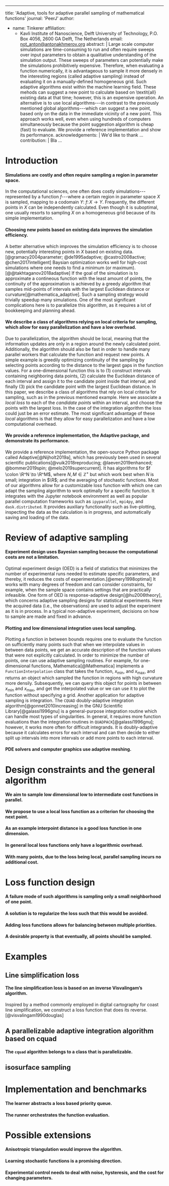 
---
title:  'Adaptive, tools for adaptive parallel sampling of mathematical functions'
journal: 'PeerJ'
author:
- name: Tinkerer
  affiliation:
    - Kavli Institute of Nanoscience, Delft University of Technology, P.O. Box 4056, 2600 GA Delft, The Netherlands
  email: not_anton@antonakhmerov.org
abstract: |
  Large scale computer simulations are time-consuming to run and often require sweeps over input parameters to obtain a qualitative understanding of the simulation output.
  These sweeps of parameters can potentially make the simulations prohibitively expensive.
  Therefore, when evaluating a function numerically, it is advantageous to sample it more densely in the interesting regions (called adaptive sampling) instead of evaluating it on a manually-defined homogeneous grid.
  Such adaptive algorithms exist within the machine learning field.
  These mehods can suggest a new point to calculate based on \textit{all} existing data at that time; however, this is an expensive operation.
  An alternative is to use local algorithms---in contrast to the previously mentioned global algorithms---which can suggest a new point, based only on the data in the immediate vicinity of a new point.
  This approach works well, even when using hundreds of computers simultaneously because the point suggestion algorithm is cheap (fast) to evaluate.
  We provide a reference implementation and show its performance.
acknowledgements: |
  We'd like to thank ...
contribution: |
  Bla
...

# Introduction

#### Simulations are costly and often require sampling a region in parameter space.
In the computational sciences, one often does costly simulations---represented by a function $f$---where a certain region in parameter space $X$ is sampled, mapping to a codomain $Y$: $f \colon X \to Y$.
Frequently, the different points in $X$ can be independently calculated.
Even though it is suboptimal, one usually resorts to sampling $X$ on a homogeneous grid because of its simple implementation.

#### Choosing new points based on existing data improves the simulation efficiency.
<!-- This should convey the point that it is advantageous to do this. -->
A better alternative which improves the simulation efficiency is to choose new, potentially interesting points in $X$ based on existing data. [@gramacy2004parameter; @de1995adaptive; @castro2008active; @chen2017intelligent] <!-- cite i.e. hydrodynamics-->
Baysian optimization works well for high-cost simulations where one needs to find a minimum (or maximum). [@@takhtaganov2018adaptive]
If the goal of the simulation is to approximate a contineous function with the least amount of points, the continuity of the approximation is achieved by a greedy algorithm that samples mid-points of intervals with the largest Euclidean distance or curvature[@mathematica_adaptive].
Such a sampling strategy would trivially speedup many simulations.
One of the most significant complications here is to parallelize this algorithm, as it requires a lot of bookkeeping and planning ahead.

#### We describe a class of algorithms relying on local criteria for sampling, which allow for easy parallelization and have a low overhead.
Due to parallelization, the algorithm should be local, meaning that the information updates are only in a region around the newly calculated point.
Additionally, the algorithm should also be fast in order to handle many parallel workers that calculate the function and request new points.
A simple example is greedily optimizing continuity of the sampling by selecting points according to the distance to the largest gaps in the function values.
For a one-dimensional function this is to (1) construct intervals containing neighboring data points, (2) calculate the Euclidean distance of each interval and assign it to the candidate point inside that interval, and finally (3) pick the candidate point with the largest Euclidean distance.
In this paper, we describe a class of algorithms that rely on local criteria for sampling, such as in the previous mentioned example.
Here we associate a *local loss* to each of the *candidate points* within an interval, and choose the points with the largest loss.
In the case of the integration algorithm the loss could just be an error estimate.
The most significant advantage of these *local* algorithms is that they allow for easy parallelization and have a low computational overhead.

#### We provide a reference implementation, the Adaptive package, and demonstrate its performance.
We provide a reference implementation, the open-source Python package called Adaptive[@Nijholt2019a], which has previously been used in several scientific publications[@vuik2018reproducing; @laeven2019enhanced; @bommer2019spin; @melo2019supercurrent].
It has algorithms for $f \colon \R^N \to \R^M$, where $N, M \in \mathbb{Z}^+$ but which work best when $N$ is small; integration in $\R$; and the averaging of stochastic functions.
Most of our algorithms allow for a customizable loss function with which one can adapt the sampling algorithm to work optimally for a specific function.
It integrates with the Jupyter notebook environment as well as popular parallel computation frameworks such as `ipyparallel`, `mpi4py`, and `dask.distributed`.
It provides auxiliary functionality such as live-plotting, inspecting the data as the calculation is in progress, and automatically saving and loading of the data.

# Review of adaptive sampling

#### Experiment design uses Bayesian sampling because the computational costs are not a limitation.
Optimal experiment design (OED) is a field of statistics that minimizes the number of experimental runs needed to estimate specific parameters, and thereby, it reduces the costs of experimentation.[@emery1998optimal]
It works with many degrees of freedom and can consider constraints, for example, when the sample space contains settings that are practically infeasible.
One form of OED is response-adaptive design[@hu2006theory], which concerns adaptive sampling designs for statistical experiments.
Here the acquired data (i.e., the observations) are used to adjust the experiment as it is in process.
In a typical non-adaptive experiment, decisions on how to sample are made and fixed in advance.

#### Plotting and low dimensional integration uses local sampling.
Plotting a function in between bounds requires one to evaluate the function on sufficiently many points such that when we interpolate values in between data points, we get an accurate description of the function values that were not explicitly calculated.
In order to minimize the number of points, one can use adaptive sampling routines.
For example, for one-dimensional functions, Mathematica[@Mathematica] implements a `FunctionInterpolation` class that takes the function, $x_\textrm{min}$, and $x_\textrm{max}$, and returns an object which sampled the function in regions with high curvature more densily.
Subsequently, we can query this object for points in between $x_\textrm{min}$ and $x_\textrm{max}$, and get the interpolated value or we can use it to plot the function without specifying a grid.
Another application for adaptive sampling is integration.
The `CQUAD` doubly-adaptive integration algorithm[@gonnet2010increasing] in the GNU Scientific Library[@galassi1996gnu] is a general-purpose integration routine which can handle most types of singularities.
In general, it requires more function evaluations than the integration routines in `QUADPACK`[@galassi1996gnu]; however, it works more often for difficult integrands.
It is doubly-adaptive because it calculates errors for each interval and can then decide to either split up intervals into more intervals or add more points to each interval.

#### PDE solvers and computer graphics use adaptive meshing.
<!-- hydrodynamics anisotropic meshing paper ref -->

# Design constraints and the general algorithm

#### We aim to sample low dimensional low to intermediate cost functions in parallel.
<!-- This should explain to which domain our problem belongs. -->
<!-- because of the curse of dimensionality -->
<!-- fast functions do not require adaptive -->
<!-- When your function evaluation is very expensive, full-scale Bayesian sampling will perform better; however, there is a broad class of simulations that are in the right regime for Adaptive to be beneficial. -->


#### We propose to use a local loss function as a criterion for choosing the next point.

#### As an example interpoint distance is a good loss function in one dimension.
<!-- Plot here -->

#### In general local loss functions only have a logarithmic overhead.

#### With many points, due to the loss being local, parallel sampling incurs no additional cost.

# Loss function design

#### A failure mode of such algorithms is sampling only a small neighborhood of one point.
<!-- example of distance loss on singularities -->

#### A solution is to regularize the loss such that this would be avoided.
<!-- like resolution loss which limits the size of an interval -->

#### Adding loss functions allows for balancing between multiple priorities.
<!-- i.e. area + line simplification -->

#### A desirable property is that eventually, all points should be sampled.
<!-- exploration vs. exploitation -->

# Examples

## Line simplification loss

#### The line simplification loss is based on an inverse Visvalingam’s algorithm.
Inspired by a method commonly employed in digital cartography for coast line simplification, we construct a loss function that does its reverse. [@visvalingam1990douglas]
<!-- https://bost.ocks.org/mike/simplify/ -->

## A parallelizable adaptive integration algorithm based on cquad

#### The `cquad` algorithm belongs to a class that is parallelizable.

## isosurface sampling
<!-- figure here -->

# Implementation and benchmarks
<!-- API description -->

#### The learner abstracts a loss based priority queue.

#### The runner orchestrates the function evaluation.

# Possible extensions

#### Anisotropic triangulation would improve the algorithm.

#### Learning stochastic functions is a promising direction.

#### Experimental control needs to deal with noise, hysteresis, and the cost for changing parameters.


<!-- We can include things like:
* Asymptotically complexity of algorithms
* Setting of the problem, which classes of problems can be handled with Adaptive
* Loss-functions examples (maybe include [Adaptive quantum dots](https://chat.quantumtinkerer.tudelft.nl/chat/channels/adaptive-quantum-dots))
* Trials, statistics (such as measuring timings)
* Line simplification algorithm as a general criterium
* Desirable properties of loss-functions
* List potential applications
 -->